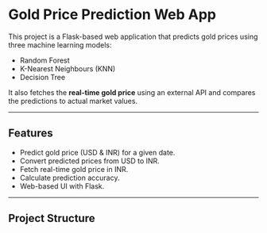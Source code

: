 # Gold Price Prediction Web App

This project is a Flask-based web application that predicts gold prices using three machine learning models:
- Random Forest
- K-Nearest Neighbours (KNN)
- Decision Tree

It also fetches the **real-time gold price** using an external API and compares the predictions to actual market values.

---

## Features
- Predict gold price (USD & INR) for a given date.
- Convert predicted prices from USD to INR.
- Fetch real-time gold price in INR.
- Calculate prediction accuracy.
- Web-based UI with Flask.

---

## Project Structure
